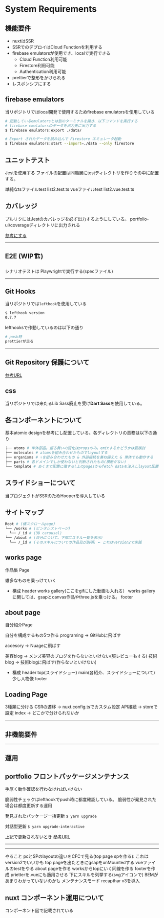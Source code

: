 # System Requirements

## 機能要件

- nuxtはSSR
- SSRでのデプロイはCloud Functionを利用する
- firebase emulatorsが使用でき、localで実行できる
  - Cloud Function利用可能
  - Firestore利用可能
  - Authentication利用可能
- prettierで整形をかけられる
- レスポンシブにする

## firebase emulators

当リポジトリではlocal開発で使用するためfirebase emulatorsを使用している

```sh
# 起動しているemulatorsとは別のターミナルを開き、以下コマンドを実行する
# firebase emulatorsのデータを出力先に出力する
$ firebase emulators:export ./data/

# Export されたデータを読み込んで Firestore エミュレータ起動
$ firebase emulators:start --import=./data --only firestore
```

## ユニットテスト

Jestを使用する
ファイルの配置は同階層にtestディレクトリを作りその中に配置する。

単純なtsファイルtest
list2.test.ts
vueファイルtest
list2.vue.test.ts

## カバレッジ

プルリクにはJestのカバレッジを必ず出力するようにしている。
portfolio-ui/coverageディレクトリに出力される

[参考にする](https://qiita.com/takasp/items/5864d0601c41a769a2a0)

---

## E2E (WIP🏗)

シナリオテストは
Playwrightで実行する(specファイル)

---

## Git Hooks

当リポジトリでは`lefthook`を使用している

```sh
$ lefthook version
0.7.7
```

lefthooksで作動しているのは以下の通り

```sh
# push時
prettierが走る
```

---

## Git Repository 保護について

[参考URL](https://qiita.com/da-sugi/items/ba3cd83e64c689795c50)

## css

当リポジトリでは来たるLib Sass廃止を受け**Dart Sass**を使用している。

## 各コンポーネントについて

基本atomic designを参考にし配置している。各ディレクトリの責務は以下の通り

```sh
├── atoms # 単体部品。振る舞いの変化はpropsのみ。emitするかどうかは要検討
├── molecules # atomsを組み合わせたものでlayoutする
├── organisms # ↑を組み合わせたもの & 外部接続を兼ね備えた & 単体でも動作する
├── parts # 各ドメインでしか使わないと判断されたもの(横断がない)
└── template # あくまで配置に徹する(上のpagesからfetch dataを注入しlayout配置に努める)
```

## スライドショーについて

当プロジェクトがSSRのためHooperを導入している


## サイトマップ

```sh
Root # (横スクロールpage)
└── /works # (ピンタレストページ)
  └── /_id # (3D carousel)
└── /about # (自分について。下部にスキル一覧を表示)
  └── /_id # (そのスキルについての作品及び説明) ← これはversion2で実践
```

## works page

作品集 Page

雑多なものを乗っけていく

- 構成
header
works gallery(ここをgifにした動画も入れる）
  works galleryに関しては、gsapとcanvas作品やthree.jsを乗っける。
footer

## about page

自分紹介Page

自分を構成するもの5つ作る
programing → GitHubに飛ばす

accesory → Nuageに飛ばす

美容blog → メンズ美容のブログを作らないといけない(服レビューもする)
技術blog → 技術blogに飛ばす(作らないといけない)

- 構成
header
top(スライドショー)
main(各紹介、スライドショーについて)
少し人物像
footer

## Loading Page

3種類に分ける
CSRの遷移 → nuxt.config.tsでカスタム設定
API接続 → storeで設定
index → どこかで分けられないか

---

## 非機能要件


---

## 運用

## portfolio フロントパッケージメンテナンス

手厚く動作確認を行わなければいけない

脆弱性チェックはlefthookでpush時に都度確認している。
脆弱性が発見された場合は都度更新する運用

発見されたパッケージ一括更新
`$ yarn upgrade`

対話型更新
`$ yarn upgrade-interactive`

上記で更新されないとき
[参考URL](https://rinoguchi.net/2021/11/npm-version-up-and-fix-audit.html)

---

---

やること
pcとSPのlayoutの違いをCFCで見る(top page spを作る): これはversion2でいいかも
top pageを出たときにgsapをunMountedする
vueファイルのtestをやる
about pageを作る
worksからtopにいく同線を作る
footerを作成
prietterを.vueにも適用させる
下にスキルを列挙する(svgアイコンで)
BEMがあまりわかっていないのかも
メンテナンスモード
recapthar v3を導入

## nuxt コンポーネント運用について

コンポーネント図で記載されている

